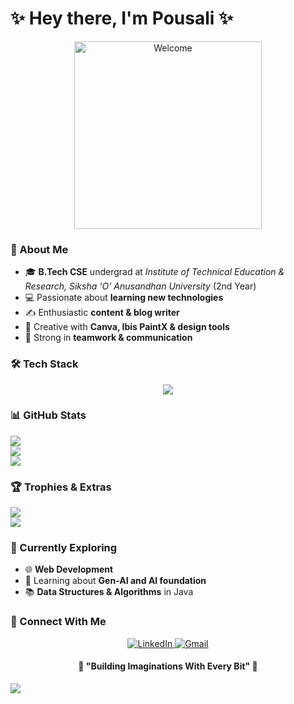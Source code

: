 # ✨ Hey there, I'm Pousali ✨

<p align="center">
  <img src="https://media.giphy.com/media/paTz7UZbPfTZFRYnnB/giphy.gif" alt="Welcome" width="300"/>
</p>

### 🌸 About Me
- 🎓 **B.Tech CSE** undergrad at *Institute of Technical Education & Research, Siksha ‘O’ Anusandhan University* (2nd Year)  
- 💻 Passionate about **learning new technologies**  
- ✍️ Enthusiastic **content & blog writer**  
- 🎨 Creative with **Canva,  Ibis PaintX & design tools**  
- 🤝 Strong in **teamwork & communication**

### 🛠️ Tech Stack
<p align="center">
  <img src="https://skillicons.dev/icons?i=html,css,js,python,java,tailwind,github,git,vscode,eclipse,netlify,vercel,react,nextjs,nodejs,expressjs,googlecloud"/>
</p>


### 📊 GitHub Stats
![](https://github-readme-stats.vercel.app/api?username=pandacoder251&theme=dark&hide_border=false&include_all_commits=false&count_private=false)  </br>
![](https://github-readme-stats.vercel.app/api/top-langs/?username=pandacoder251&theme=dark&hide_border=false&layout=compact)</br>
![](https://nirzak-streak-stats.vercel.app/?user=pandacoder251&theme=dark&hide_border=false)</br>

### 🏆 Trophies & Extras
![](https://github-profile-trophy.vercel.app/?username=pandacoder251&theme=radical&no-frame=false&margin-w=4)  
![](https://github-contributor-stats.vercel.app/api?username=pandacoder251&limit=5&theme=dark&combine_all_yearly_contributions=true)

### 🌿 Currently Exploring
- 🌐 **Web Development** 
- 🤖 Learning about **Gen-AI and AI foundation** 
- 📚 **Data Structures & Algorithms** in Java  

### 🌸 Connect With Me
<p align="center">
  <a href="https://www.linkedin.com/in/pousali-dolai-b8971a344/" target="_blank">
    <img src="https://img.shields.io/badge/linkedin-0A66C2?style=for-the-badge&logo=linkedin&logoColor=white" alt="LinkedIn">
  </a>
  <a href="mailto:pousalidolai59@gmail.com">
    <img src="https://img.shields.io/badge/gmail-D14836?style=for-the-badge&logo=gmail&logoColor=white" alt="Gmail">
  </a>
</p>


<h4 align="center">🌷 "Building Imaginations With Every Bit" 🌷</h4>

[![](https://visitcount.itsvg.in/api?id=pandacoder251&icon=0&color=0)](https://visitcount.itsvg.in)
